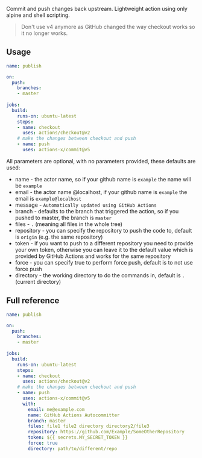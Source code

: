 Commit and push changes back upstream. Lightweight action using only alpine and shell scripting.

> Don't use v4 anymore as GitHub changed the way checkout works so it no longer works. 

## Usage

```yaml
name: publish

on:
  push:
    branches:
    - master
    
jobs:
  build:
    runs-on: ubuntu-latest
    steps:
    - name: checkout
      uses: actions/checkout@v2
    # make the changes between checkout and push
    - name: push
      uses: actions-x/commit@v5

```

All parameters are optional, with no parameters provided, these defaults are used:

- name  - the actor name, so if your github name is `example` the name will be `example` 
- email - the actor name @localhost, if your github name is `example` the email is `example@localhost`
- message - `Automatically updated using GitHub Actions`
- branch - defaults to the branch that triggered the action, so if you pushed to master, the branch is `master`
- files - `.` (meaning all files in the whole tree)
- repository - you can specify the repository to push the code to, default is `origin` (e.g. the same repository)
- token - if you want to push to a different repository you need to provide your own token, otherwise you can leave it
to the default value which is provided by GitHub Actions and works for the same repository
- force - you can specify true to perform force push, default is to not use force push
- directory - the working directory to do the commands in, default is `.` (current directory)

## Full reference

```yaml
name: publish

on:
  push:
    branches:
    - master
    
jobs:
  build:
    runs-on: ubuntu-latest
    steps:
    - name: checkout
      uses: actions/checkout@v2
    # make the changes between checkout and push
    - name: push
      uses: actions-x/commit@v5
      with:
        email: me@example.com
        name: GitHub Actions Autocommitter
        branch: master
        files: file1 file2 directory directory2/file3
        repository: https://github.com/Example/SomeOtherRepository
        token: ${{ secrets.MY_SECRET_TOKEN }}
        force: true
        directory: path/to/different/repo

```
